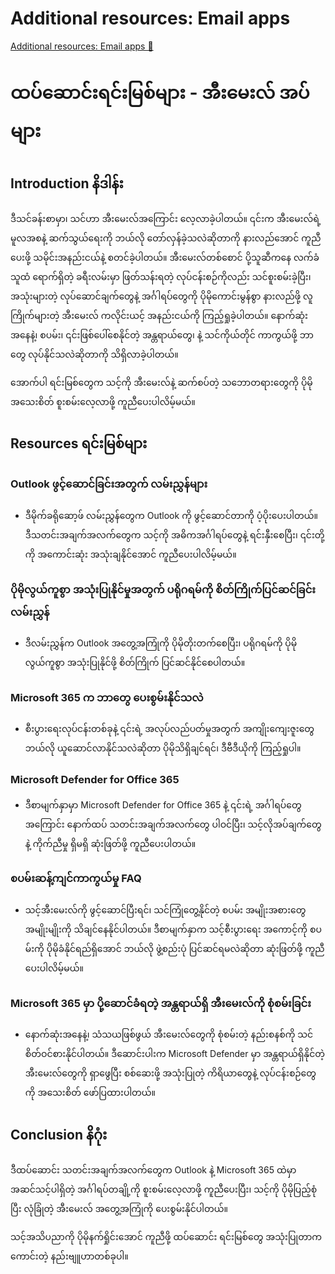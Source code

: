 # Additional resources: Email apps

[Additional resources: Email apps 🔗](https://www.coursera.org/learn/introduction-to-computers-and-operating-systems-and-security/supplement/wdcMH/additional-resources-email-apps)

# ထပ်ဆောင်းရင်းမြစ်များ - အီးမေးလ် အပ်များ

## Introduction နိဒါန်း

ဒီသင်ခန်းစာမှာ၊ သင်ဟာ အီးမေးလ်အကြောင်း လေ့လာခဲ့ပါတယ်။ ၎င်းက အီးမေးလ်ရဲ့ မူလအစနဲ့ ဆက်သွယ်ရေးကို ဘယ်လို တော်လှန်ခဲ့သလဲဆိုတာကို နားလည်အောင် ကူညီပေးဖို့ သမိုင်းအနည်းငယ်နဲ့ စတင်ခဲ့ပါတယ်။ အီးမေးလ်တစ်စောင် ပို့သူဆီကနေ လက်ခံသူထံ ရောက်ရှိတဲ့ ခရီးလမ်းမှာ ဖြတ်သန်းရတဲ့ လုပ်ငန်းစဉ်ကိုလည်း သင်စူးစမ်းခဲ့ပြီး၊ အသုံးများတဲ့ လုပ်ဆောင်ချက်တွေနဲ့ အင်္ဂါရပ်တွေကို ပိုမိုကောင်းမွန်စွာ နားလည်ဖို့ လူကြိုက်များတဲ့ အီးမေးလ် ကလိုင်းယင့် အနည်းငယ်ကို ကြည့်ရှုခဲ့ပါတယ်။ နောက်ဆုံးအနေနဲ့၊ စပမ်း၊ ၎င်းဖြစ်ပေါ်စေနိုင်တဲ့ အန္တရာယ်တွေ၊ နဲ့ သင်ကိုယ်တိုင် ကာကွယ်ဖို့ ဘာတွေ လုပ်နိုင်သလဲဆိုတာကို သိရှိလာခဲ့ပါတယ်။

အောက်ပါ ရင်းမြစ်တွေက သင့်ကို အီးမေးလ်နဲ့ ဆက်စပ်တဲ့ သဘောတရားတွေကို ပိုမိုအသေးစိတ် စူးစမ်းလေ့လာဖို့ ကူညီပေးပါလိမ့်မယ်။

## Resources ရင်းမြစ်များ

### Outlook ဖွင့်ဆောင်ခြင်းအတွက် လမ်းညွှန်များ

- ဒီမိုက်ခရိုဆော့ဖ် လမ်းညွှန်တွေက Outlook ကို ဖွင့်ဆောင်တာကို ပံ့ပိုးပေးပါတယ်။ ဒီသတင်းအချက်အလက်တွေက သင့်ကို အဓိကအင်္ဂါရပ်တွေနဲ့ ရင်းနှီးစေပြီး၊ ၎င်းတို့ကို အကောင်းဆုံး အသုံးချနိုင်အောင် ကူညီပေးပါလိမ့်မယ်။

### ပိုမိုလွယ်ကူစွာ အသုံးပြုနိုင်မှုအတွက် ပရိုဂရမ်ကို စိတ်ကြိုက်ပြင်ဆင်ခြင်း လမ်းညွှန်

- ဒီလမ်းညွှန်က Outlook အတွေ့အကြုံကို ပိုမိုတိုးတက်စေပြီး၊ ပရိုဂရမ်ကို ပိုမိုလွယ်ကူစွာ အသုံးပြုနိုင်ဖို့ စိတ်ကြိုက် ပြင်ဆင်နိုင်စေပါတယ်။

### Microsoft 365 က ဘာတွေ ပေးစွမ်းနိုင်သလဲ

- စီးပွားရေးလုပ်ငန်းတစ်ခုနဲ့ ၎င်းရဲ့ အလုပ်လည်ပတ်မှုအတွက် အကျိုးကျေးဇူးတွေ ဘယ်လို ယူဆောင်လာနိုင်သလဲဆိုတာ ပိုမိုသိရှိချင်ရင်၊ ဒီဗီဒီယိုကို ကြည့်ရှုပါ။

### Microsoft Defender for Office 365

- ဒီစာမျက်နှာမှာ Microsoft Defender for Office 365 နဲ့ ၎င်းရဲ့ အင်္ဂါရပ်တွေအကြောင်း နောက်ထပ် သတင်းအချက်အလက်တွေ ပါဝင်ပြီး၊ သင့်လိုအပ်ချက်တွေနဲ့ ကိုက်ညီမှု ရှိမရှိ ဆုံးဖြတ်ဖို့ ကူညီပေးပါတယ်။

### စပမ်းဆန့်ကျင်ကာကွယ်မှု FAQ

- သင့်အီးမေးလ်ကို ဖွင့်ဆောင်ပြီးရင်၊ သင်ကြုံတွေ့နိုင်တဲ့ စပမ်း အမျိုးအစားတွေ အမျိုးမျိုးကို သိချင်နေနိုင်ပါတယ်။ ဒီစာမျက်နှာက သင့်စီးပွားရေး အကောင့်ကို စပမ်းကို ပိုမိုခံနိုင်ရည်ရှိအောင် ဘယ်လို ဖွဲ့စည်းပုံ ပြင်ဆင်ရမလဲဆိုတာ ဆုံးဖြတ်ဖို့ ကူညီပေးပါလိမ့်မယ်။

### Microsoft 365 မှာ ပို့ဆောင်ခံရတဲ့ အန္တရာယ်ရှိ အီးမေးလ်ကို စုံစမ်းခြင်း

- နောက်ဆုံးအနေနဲ့၊ သံသယဖြစ်ဖွယ် အီးမေးလ်တွေကို စုံစမ်းတဲ့ နည်းစနစ်ကို သင် စိတ်ဝင်စားနိုင်ပါတယ်။ ဒီဆောင်းပါးက Microsoft Defender မှာ အန္တရာယ်ရှိနိုင်တဲ့ အီးမေးလ်တွေကို ရှာဖွေပြီး စစ်ဆေးဖို့ အသုံးပြုတဲ့ ကိရိယာတွေနဲ့ လုပ်ငန်းစဉ်တွေကို အသေးစိတ် ဖော်ပြထားပါတယ်။

## Conclusion နိဂုံး

ဒီထပ်ဆောင်း သတင်းအချက်အလက်တွေက Outlook နဲ့ Microsoft 365 ထဲမှာ အဆင်သင့်ပါရှိတဲ့ အင်္ဂါရပ်တချို့ကို စူးစမ်းလေ့လာဖို့ ကူညီပေးပြီး၊ သင့်ကို ပိုမိုပြည့်စုံပြီး လုံခြုံတဲ့ အီးမေးလ် အတွေ့အကြုံကို ပေးစွမ်းနိုင်ပါတယ်။

သင့်အသိပညာကို ပိုမိုနက်ရှိုင်းအောင် ကူညီဖို့ ထပ်ဆောင်း ရင်းမြစ်တွေ အသုံးပြုတာက ကောင်းတဲ့ နည်းဗျူဟာတစ်ခုပါ။
